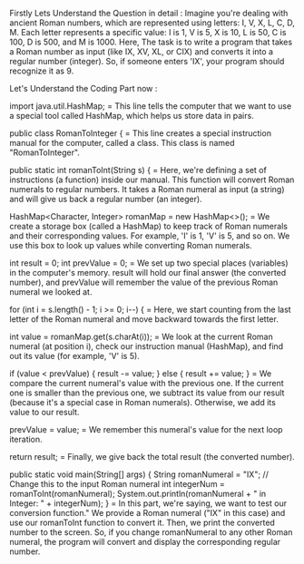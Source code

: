 Firstly Lets Understand the Question in detail : Imagine you're dealing with ancient Roman numbers, which are represented using letters: I, V, X, L, C, D, M. Each letter represents a specific value: I is 1, V is 5, X is 10, L is 50, C is 100, D is 500, and M is 1000. Here, The task is to write a program that takes a Roman number as input (like IX, XV, XL, or CIX) and converts it into a regular number (integer). So, if someone enters 'IX', your program should recognize it as 9.

Let's Understand the Coding Part now :

import java.util.HashMap;  =  This line tells the computer that we want to use a special tool called HashMap, which helps us store data in pairs.

public class RomanToInteger {  =  This line creates a special instruction manual for the computer, called a class. This class is named "RomanToInteger".

public static int romanToInt(String s) {  =  Here, we're defining a set of instructions (a function) inside our manual. This function will convert Roman numerals to regular numbers. It takes a Roman numeral as input (a string) and will give us back a regular number (an integer).

HashMap<Character, Integer> romanMap = new HashMap<>();  =  We create a storage box (called a HashMap) to keep track of Roman numerals and their corresponding values. For example, 'I' is 1, 'V' is 5, and so on. We use this box to look up values while converting Roman numerals.

int result = 0;
int prevValue = 0;   =  We set up two special places (variables) in the computer's memory. result will hold our final answer (the converted number), and prevValue will remember the value of the previous Roman numeral we looked at.

for (int i = s.length() - 1; i >= 0; i--) {  =  Here, we start counting from the last letter of the Roman numeral and move backward towards the first letter.

int value = romanMap.get(s.charAt(i));  =  We look at the current Roman numeral (at position i), check our instruction manual (HashMap), and find out its value (for example, 'V' is 5).

if (value < prevValue) {
    result -= value;
} else {
    result += value;
}  =  We compare the current numeral's value with the previous one. If the current one is smaller than the previous one, we subtract its value from our result (because it's a special case in Roman numerals). Otherwise, we add its value to our result.

prevValue = value;  =  We remember this numeral's value for the next loop iteration.

return result;  =  Finally, we give back the total result (the converted number).

public static void main(String[] args) {
    String romanNumeral = "IX"; // Change this to the input Roman numeral
    int integerNum = romanToInt(romanNumeral);
    System.out.println(romanNumeral + " in Integer: " + integerNum);
}   =   In this part, we're saying, we want to test our conversion function." We provide a Roman numeral ("IX" in this case) and use our romanToInt function to convert it. 
Then, we print the converted number to the screen. So, if you change romanNumeral to any other Roman numeral, the program will convert and display the corresponding regular number.
